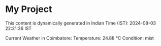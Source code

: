 # My Project

This content is dynamically generated in Indian Time (IST): 2024-08-03 22:21:36 IST


Current Weather in Coimbatore:
Temperature: 24.88 °C
Condition: mist

